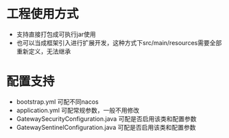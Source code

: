 # 工程使用方式
* 支持直接打包成可执行jar使用
* 也可以当成框架引入进行扩展开发，这种方式下src/main/resources需要全部重新定义，无法继承

# 配置支持
* bootstrap.yml 可配不同nacos
* application.yml 可配常规参数，一般不用修改
* GatewaySecurityConfiguration.java 可配是否启用该类和配置参数
* GatewaySentinelConfiguration.java 可配是否启用该类和配置参数


